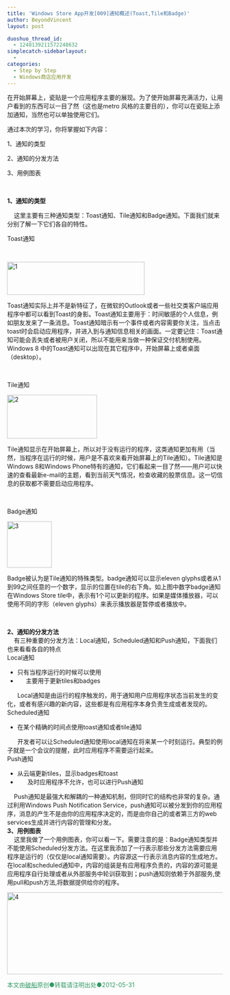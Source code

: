 ```yaml
---
title: 'Windows Store App开发[009]通知概述(Toast,Tile和Badge)'
author: BeyondVincent
layout: post

duoshuo_thread_id:
  - 1248139211572248632
simplecatch-sidebarlayout:
  - 
categories:
  - Step by Step
  - Windows商店应用开发
---
```

在开始屏幕上，瓷贴是一个应用程序主要的展现。为了使开始屏幕充满活力，让用户看到的东西可以一目了然（这也是metro 风格的主要目的），你可以在瓷贴上添加通知，当然也可以单独使用它们。

通过本次的学习，你将掌握如下内容：

1、通知的类型

2、通知的分发方法

3、用例图表

&#160;

**1、通知的类型**

&#160;&#160;&#160; 这里主要有三种通知类型：Toast通知、Tile通知和Badge通知。下面我们就来分别了解一下它们各自的特性。

Toast通知

&#160;

[<img title="1" style="border-left-width: 0px; border-right-width: 0px; border-bottom-width: 0px; display: inline; border-top-width: 0px" border="0" alt="1" src="http://beyondvincent.com/wp-content/uploads/2013/06/1_thumb4.png" width="321" height="77" />][1] 

Toast通知实际上并不是新特征了，在微软的Outlook或者一些社交类客户端应用程序中都可以看到Toast的身影。Toast通知主要用于：时间敏感的个人信息，例如朋友发来了一条消息。Toast通知暗示有一个事件或者内容需要你关注，当点击toast时会启动应用程序，并进入到与通知信息相关的画面。一定要记住：Toast通知可能会丢失或者被用户关闭，所以不能用来当做一种保证交付机制使用。Windows 8 中的Toast通知可以出现在其它程序中，开始屏幕上或者桌面（desktop）。

&#160;

Tile通知

[<img title="2" style="border-left-width: 0px; border-right-width: 0px; border-bottom-width: 0px; display: inline; border-top-width: 0px" border="0" alt="2" src="http://beyondvincent.com/wp-content/uploads/2013/06/2_thumb5.png" width="210" height="102" />][2] 

Tile通知显示在开始屏幕上，所以对于没有运行的程序，这类通知更加有用（当然，当程序在运行的时候，用户是不喜欢来看开始屏幕上的Tile通知）。Tile通知是Windows 8和Windows Phone特有的通知，它们看起来一目了然——用户可以快速的查看最新e-mail的主题，看到当前天气情况，检查收藏的股票信息。这一切信息的获取都不需要启动应用程序。

&#160;

Badge通知

[<img title="3" style="border-left-width: 0px; border-right-width: 0px; border-bottom-width: 0px; display: inline; border-top-width: 0px" border="0" alt="3" src="http://beyondvincent.com/wp-content/uploads/2013/06/3_thumb5.png" width="104" height="108" />][3] 

Badge被认为是Tile通知的特殊类型。badge通知可以显示eleven glyphs或者从1到99之间任意的一个数字，显示的位置在tile的右下角。如上图中数字badge通知在Windows Store tile中，表示有1个可以更新的程序。如果是媒体播放器，可以使用不同的字形（eleven glyphs）来表示播放器是暂停或者播放中。

&#160;

**2、通知的分发方法**   
&#160;&#160;&#160; 有三种重要的分发方法：Local通知，Scheduled通知和Push通知，下面我们也来看看各自的特点   
Local通知

*   只有当程序运行的时候可以使用 
*   &#160;&#160;&#160;&#160; 主要用于更新tiles和badges 

&#160;&#160;&#160;&#160;&#160; Local通知是由运行的程序触发的，用于通知用户应用程序状态当前发生的变化，或者有感兴趣的新内容，这些都是有应用程序本身负责生成或者发现的。   
Scheduled通知 
*   在某个精确的时间点使用toast通知或者tile通知 

&#160;&#160;&#160;&#160;&#160; 开发者可以让Scheduled通知使用local通知在将来某一个时刻运行。典型的例子就是一个会议的提醒，此时应用程序不需要运行起来。   
Push通知 
*   从云端更新tiles，显示badges和toast 
*   &#160;&#160;&#160;&#160;&#160; 及时应用程序不允许，也可以进行Push通知 

&#160;&#160;&#160; Push通知是最强大和解耦的一种通知机制，但同时它的结构也非常的复杂。通过利用Windows Push Notification Service，push通知可以被分发到你的应用程序，消息的产生不是由你的应用程序决定的，而是由你自己的或者第三方的web services生成并进行内容的管理和分发。   
**3、用例图表**   
&#160;&#160;&#160; 这里我做了一个用例图表，你可以看一下。需要注意的是：Badge通知类型并不能使用Scheduled分发方法。在这里我添加了一行表示那些分发方法需要应用程序是运行的（仅仅是local通知需要）。内容源这一行表示消息内容的生成地方。在local和scheduled通知中，内容的组装是有应用程序负责的，内容的源可能是应用程序自行处理或者从外部服务中轮训获取到；push通知则依赖于外部服务,使用pull和push方法,将数据提供给你的程序。

[<img title="4" style="border-left-width: 0px; border-right-width: 0px; border-bottom-width: 0px; display: inline; border-top-width: 0px" border="0" alt="4" src="http://beyondvincent.com/wp-content/uploads/2013/06/4_thumb.jpg" width="682" height="191" />][4]

<div style="text-align: left">
  <span style="color: #339966"></span>
</div>

<div style="text-align: left">
  <span style="color: #339966">本文由<span style="text-decoration: underline"><a href="http://beyondvincent.com/"><span style="color: #339966; text-decoration: underline">破船</span></a></span>原创●转载请注明出处●<time data-updated="true" datetime="2013-05-18T17:37:00+08:00">2012-05-31</time></span>
</div>

 [1]: http://beyondvincent.com/wp-content/uploads/2013/06/14.png
 [2]: http://beyondvincent.com/wp-content/uploads/2013/06/24.png
 [3]: http://beyondvincent.com/wp-content/uploads/2013/06/35.png
 [4]: http://beyondvincent.com/wp-content/uploads/2013/06/4.jpg
